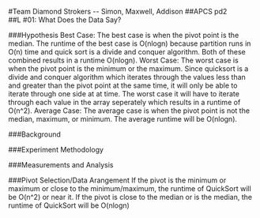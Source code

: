 #Team Diamond Strokers -- Simon, Maxwell, Addison </h6> 
##APCS pd2 </br>
##L #01: What Does the Data Say? </h4> </br>

###Hypothesis
Best Case: The best case is when the pivot point is the median. The runtime of the best case is O(nlogn) because partition runs in O(n) time and quick sort is a divide and conquer algorithm. Both of these combined results in a runtime O(nlogn). 
Worst Case: The worst case is when the pivot point is the minimum or the maximum. Since quicksort is a divide and conquer algorithm which iterates through the values less than and greater than the pivot point at the same time, it will only be able to iterate through one side at at time. The worst case it will have to iterate through each value in the array seperately which results in a runtime of O(n^2).
Average Case: The average case is when the pivot point is not the median, maximum, or minimum. The average runtime will be O(nlogn). 

###Background

###Experiment Methodology

###Measurements and Analysis 

###Pivot Selection/Data Arangement
If the pivot is the minimum or maximum or close to the minimum/maximum, the runtime of QuickSort will be O(n^2) or near it. 
If the pivot is close to the median or is the median, the runtime of QuickSort will be O(nlogn)


